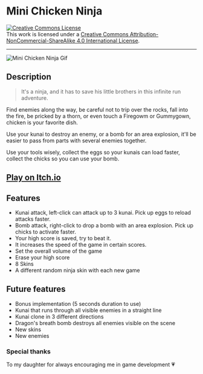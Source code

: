 # Mini Chicken Ninja

<a rel="license" href="http://creativecommons.org/licenses/by-nc-sa/4.0/"><img alt="Creative Commons License" style="border-width:0" src="https://i.creativecommons.org/l/by-nc-sa/4.0/80x15.png" /></a><br />This work is licensed under a <a rel="license" href="http://creativecommons.org/licenses/by-nc-sa/4.0/">Creative Commons Attribution-NonCommercial-ShareAlike 4.0 International License</a>.

---

![Mini Chicken Ninja Gif](/Doc/MiniChickenNinjaGif.gif)

## Description

> It's a ninja, and it has to save his little brothers in this infinite run adventure.

Find enemies along the way, be careful not to trip over the rocks, fall into the fire, be pricked by a thorn, or even touch a Firegowm or Gummygown, chicken is your favorite dish.

Use your kunai to destroy an enemy, or a bomb for an area explosion, it'll be easier to pass from parts with several enemies together.

Use your tools wisely, collect the eggs so your kunais can load faster, collect the chicks so you can use your bomb.


## [Play on Itch.io](https://lilianecastro.itch.io/mini-ninja)



## Features

- Kunai attack, left-click can attack up to 3 kunai. Pick up eggs to reload attacks faster.
- Bomb attack, right-click to drop a bomb with an area explosion. Pick up chicks to activate faster.
- Your high score is saved, try to beat it.
- It increases the speed of the game in certain scores.
- Set the overall volume of the game
- Erase your high score
- 8 Skins
- A different random ninja skin with each new game

## Future features

- Bonus implementation (5 seconds duration to use)
- Kunai that runs through all visible enemies in a straight line
- Kunai clone in 3 different directions
- Dragon's breath bomb destroys all enemies visible on the scene
- New skins
- New enemies


### Special thanks

To my daughter for always encouraging me in game development :heartpulse:

